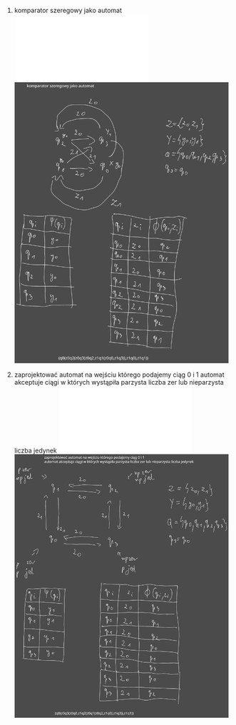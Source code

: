 1. komparator szeregowy jako automat
   ![](Notatki/Semestr%203/Logika%20układów%20cyfrowych/Labolatoria/Labolatoria%203/zad1moore.xml)
   ![](Notatki/Semestr%203/Logika%20układów%20cyfrowych/Labolatoria/Labolatoria%203/Drawing%202023-11-12%2015.38.34.excalidraw.svg)
   
2. zaprojektować automat na wejściu którego podajemy ciąg 0 i 1 automat akceptuje ciągi w których wystąpiła parzysta liczba zer lub nieparzysta liczba jedynek
   ![](Notatki/Semestr%203/Logika%20układów%20cyfrowych/Labolatoria/Labolatoria%203/zad2moore.xml)
   ![](Notatki/Semestr%203/Logika%20układów%20cyfrowych/Labolatoria/Labolatoria%203/Drawing%202023-11-12%2016.14.04.excalidraw.svg)